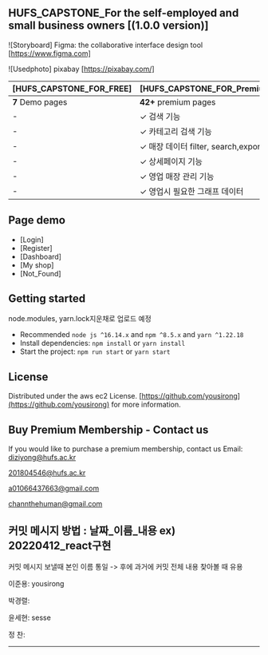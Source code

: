 ## HUFS_CAPSTONE_For the self-employed and small business owners [(1.0.0 version)]

![Storyboard] Figma: the collaborative interface design tool [https://www.figma.com]

![Usedphoto] pixabay [https://pixabay.com/]

| [HUFS_CAPSTONE_FOR_FREE] | [HUFS_CAPSTONE_FOR_Premium_member] |
| ------------------------ | :--------------------------------- |
| **7** Demo pages         | **42+** premium pages              |
| -                        | ✓ 검색 기능                         |
| -                        | ✓ 카테고리 검색 기능                |
| -                        | ✓ 매장 데이터 filter, search,export |
| -                        | ✓ 상세페이지 기능                   |
| -                        | ✓ 영업 매장 관리 기능               |
| -                        | ✓ 영업시 필요한 그래프 데이터        |

## Page demo

- [Login]
- [Register]
- [Dashboard]
- [My shop]
- [Not_Found]

## Getting started

node.modules, yarn.lock지운채로 업로드 예정

- Recommended `node js ^16.14.x` and `npm ^8.5.x` and `yarn ^1.22.18`
- Install dependencies: `npm install` or `yarn install`
- Start the project: `npm run start` or `yarn start`

## License

Distributed under the aws ec2 License. [https://github.com/yousirong](https://github.com/yousirong) for more information.

## Buy Premium Membership - Contact us

If you would like to purchase a premium membership, contact us
Email: diziyong@hufs.ac.kr


201804546@hufs.ac.kr


a01066437663@gmail.com


channthehuman@gmail.com


##  커밋 메시지 방법 : 날짜_이름_내용  ex) 20220412_react구현


커밋 메시지 보낼때 본인 이름 통일 -> 후에 과거에 커밋 전체 내용 찾아볼 때 유용


이준용: yousirong


박경렬:


윤세현: sesse


정  찬:


---
